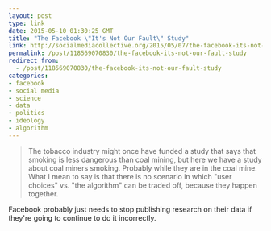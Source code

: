 ```yaml
---
layout: post
type: link
date: 2015-05-10 01:30:25 GMT
title: "The Facebook \"It's Not Our Fault\" Study"
link: http://socialmediacollective.org/2015/05/07/the-facebook-its-not-our-fault-study/
permalink: /post/118569070830/the-facebook-its-not-our-fault-study
redirect_from: 
  - /post/118569070830/the-facebook-its-not-our-fault-study
categories:
- facebook
- social media
- science
- data
- politics
- ideology
- algorithm
---
```

<blockquote>The tobacco industry might once have funded a study that says that smoking is less dangerous than coal mining, but here we have a study about coal miners smoking. Probably while they are in the coal mine. What I mean to say is that there is no scenario in which "user choices" vs. "the algorithm" can be traded off, because they happen together.</blockquote>
<p>Facebook probably just needs to stop publishing research on their data if they're going to continue to do it incorrectly.</p>